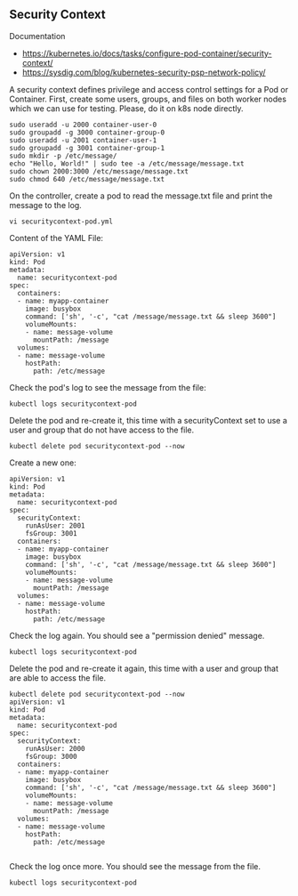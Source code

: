 ## Security Context

Documentation

* https://kubernetes.io/docs/tasks/configure-pod-container/security-context/
* https://sysdig.com/blog/kubernetes-security-psp-network-policy/


A security context defines privilege and access control settings for a Pod or Container.
First, create some users, groups, and files on both worker nodes which we can use for testing.
Please, do it on k8s node directly.

```
sudo useradd -u 2000 container-user-0
sudo groupadd -g 3000 container-group-0
sudo useradd -u 2001 container-user-1
sudo groupadd -g 3001 container-group-1
sudo mkdir -p /etc/message/
echo "Hello, World!" | sudo tee -a /etc/message/message.txt
sudo chown 2000:3000 /etc/message/message.txt
sudo chmod 640 /etc/message/message.txt
```


On the controller, create a pod to read the message.txt file and print the message to the log.

```vi securitycontext-pod.yml```

Content of the YAML File:

```
apiVersion: v1
kind: Pod
metadata:
  name: securitycontext-pod
spec:
  containers:
  - name: myapp-container
    image: busybox
    command: ['sh', '-c', "cat /message/message.txt && sleep 3600"]
    volumeMounts:
    - name: message-volume
      mountPath: /message
  volumes:
  - name: message-volume
    hostPath:
      path: /etc/message
```      
 
Check the pod's log to see the message from the file:

```kubectl logs securitycontext-pod```

Delete the pod and re-create it, this time with a securityContext set to use a user and group that do not have access to the file.

```kubectl delete pod securitycontext-pod --now```

Create a new one: 

```
apiVersion: v1
kind: Pod
metadata:
  name: securitycontext-pod
spec:
  securityContext:
    runAsUser: 2001
    fsGroup: 3001
  containers:
  - name: myapp-container
    image: busybox
    command: ['sh', '-c', "cat /message/message.txt && sleep 3600"]
    volumeMounts:
    - name: message-volume
      mountPath: /message
  volumes:
  - name: message-volume
    hostPath:
      path: /etc/message
```

Check the log again. You should see a "permission denied" message.

```kubectl logs securitycontext-pod```

Delete the pod and re-create it again, this time with a user and group that are able to access the file.

```
kubectl delete pod securitycontext-pod --now
apiVersion: v1
kind: Pod
metadata:
  name: securitycontext-pod
spec:
  securityContext:
    runAsUser: 2000
    fsGroup: 3000
  containers:
  - name: myapp-container
    image: busybox
    command: ['sh', '-c', "cat /message/message.txt && sleep 3600"]
    volumeMounts:
    - name: message-volume
      mountPath: /message
  volumes:
  - name: message-volume
    hostPath:
      path: /etc/message
  
 ```    
Check the log once more. You should see the message from the file.

```kubectl logs securitycontext-pod```

